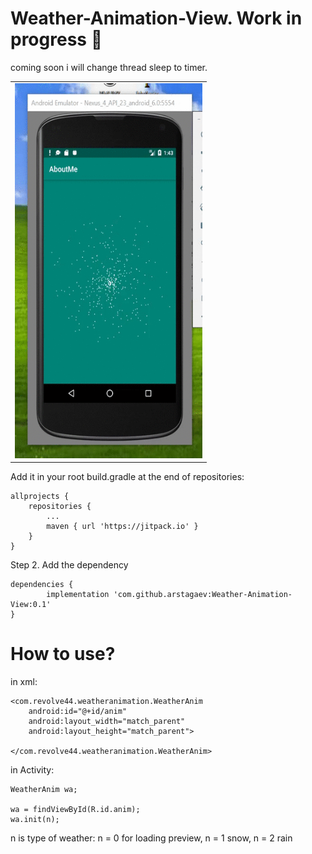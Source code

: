 # Weather-Animation-View. Work in progress :construction:
coming soon i will change thread sleep to timer. 

<table style= padding:10px">
  <tr>
    <td>  <img src="./example.gif"  alt="1" width = 300px height = 600px ></td>
      
</table>

Add it in your root build.gradle at the end of repositories:

	allprojects {
		repositories {
			...
			maven { url 'https://jitpack.io' }
		}
	}
Step 2. Add the dependency

	dependencies {
	        implementation 'com.github.arstagaev:Weather-Animation-View:0.1'
	}
	
# How to use?

in xml:
    
    <com.revolve44.weatheranimation.WeatherAnim
        android:id="@+id/anim"
        android:layout_width="match_parent"
        android:layout_height="match_parent">

    </com.revolve44.weatheranimation.WeatherAnim>

in Activity:
    
    WeatherAnim wa;
    
    wa = findViewById(R.id.anim);
    wa.init(n);
    
 n is type of weather:
 n = 0 for loading preview,
 n = 1 snow,
 n = 2 rain
